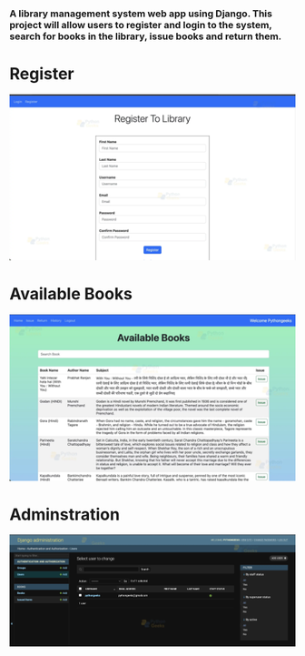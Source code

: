 ### A library management system web app using Django. This project will allow users to register and login to the system, search for books in the library, issue books and return them.
# Register
![image alt](https://github.com/khshoaib/Library_Management/blob/main/Images/1.png)

# Available Books
![image alt](https://github.com/khshoaib/Library_Management/blob/main/Images/2.png)

# Adminstration
![image alt](https://github.com/khshoaib/Library_Management/blob/main/Images/3.png)
